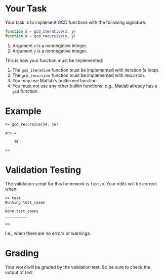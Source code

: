 # Your Task

Your task is to implement GCD functions with the following signature.
```matlab
function d = gcd_iterative(x, y)
function d = gcd_recursive(x, y)
```

1. Argument `x` is a nonnegative integer.
2. Argument `y` is a nonnegative integer.

This is how your function must be implemented:

1. The `gcd_iterative` function must be implemented with iteration (a loop).
2. The `gcd_recursive` function must be implemented with recursion.
3. You may use Matlab's builtin `mod` function.
4. You must not use any other builtin functions: e.g., Matlab already has a `gcd` function.

# Example

```
>> gcd_recursive(54, 36)

ans =

    18

>> 
```

# Validation Testing

The validation script for this homework is `test.m`.
Your edits will be correct when:

```
>> test
Running test_cases
...
Done test_cases
__________

>> 
```
I.e., when there are no errors or warnings.

# Grading

Your work will be graded by the validation test. 
So be sure to check the output of *test*.
